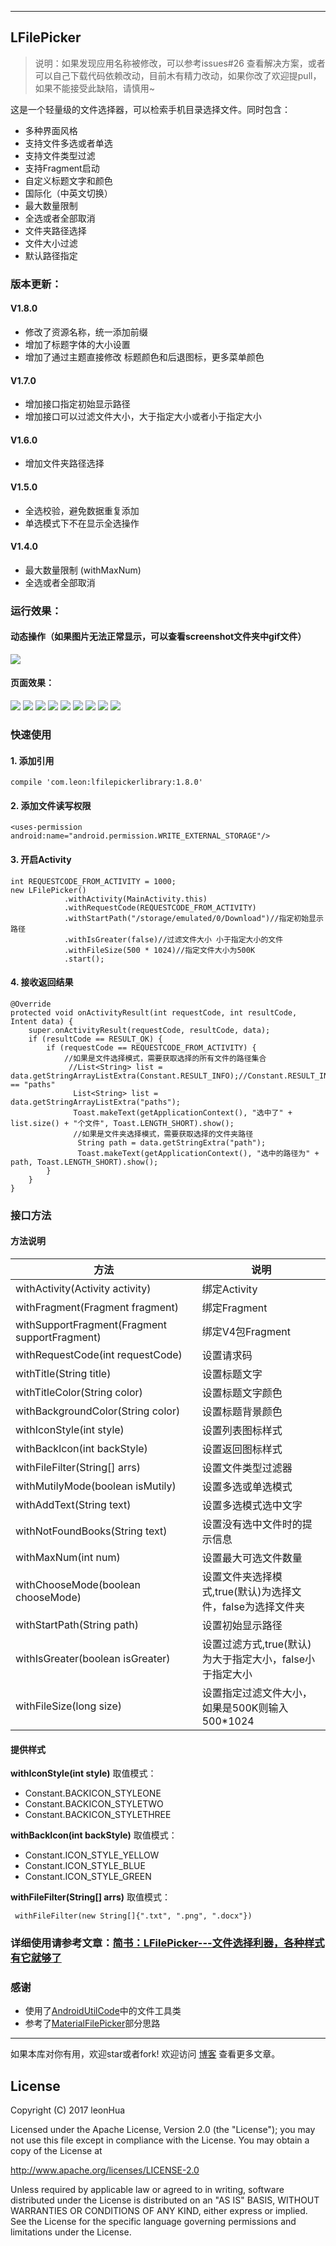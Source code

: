 ---

## LFilePicker


> 说明：如果发现应用名称被修改，可以参考issues#26 查看解决方案，或者可以自己下载代码依赖改动，目前木有精力改动，如果你改了欢迎提pull，如果不能接受此缺陷，请慎用~

这是一个轻量级的文件选择器，可以检索手机目录选择文件。同时包含：

 - 多种界面风格
 - 支持文件多选或者单选
 - 支持文件类型过滤
 - 支持Fragment启动
 - 自定义标题文字和颜色
 - 国际化（中英文切换）
 - 最大数量限制
 - 全选或者全部取消
 - 文件夹路径选择
 - 文件大小过滤
 - 默认路径指定


### 版本更新：
 #### V1.8.0
  - 修改了资源名称，统一添加前缀 
  - 增加了标题字体的大小设置
  - 增加了通过主题直接修改 标题颜色和后退图标，更多菜单颜色
 #### V1.7.0
  - 增加接口指定初始显示路径
  - 增加接口可以过滤文件大小，大于指定大小或者小于指定大小
 #### V1.6.0
  - 增加文件夹路径选择
 #### V1.5.0
  - 全选校验，避免数据重复添加
  - 单选模式下不在显示全选操作
 #### V1.4.0
  - 最大数量限制 (withMaxNum)
  - 全选或者全部取消
  
### 运行效果：
#### 动态操作（如果图片无法正常显示，可以查看screenshot文件夹中gif文件）
![](screenshot/操作.gif)
#### 页面效果：
![][5]
![][6]
![][7]
![][8]
![][9]
![][10]
![][11]
![][12]
![][13]

### 快速使用
#### 1. 添加引用

    compile 'com.leon:lfilepickerlibrary:1.8.0'

#### 2. 添加文件读写权限

    <uses-permission android:name="android.permission.WRITE_EXTERNAL_STORAGE"/>
    

#### 3. 开启Activity
    int REQUESTCODE_FROM_ACTIVITY = 1000;
    new LFilePicker()
                .withActivity(MainActivity.this)
                .withRequestCode(REQUESTCODE_FROM_ACTIVITY)
                .withStartPath("/storage/emulated/0/Download")//指定初始显示路径
                .withIsGreater(false)//过滤文件大小 小于指定大小的文件
                .withFileSize(500 * 1024)//指定文件大小为500K
                .start();
                
#### 4. 接收返回结果

    @Override
    protected void onActivityResult(int requestCode, int resultCode, Intent data) {
        super.onActivityResult(requestCode, resultCode, data);
        if (resultCode == RESULT_OK) {
            if (requestCode == REQUESTCODE_FROM_ACTIVITY) {
                //如果是文件选择模式，需要获取选择的所有文件的路径集合
                 //List<String> list = data.getStringArrayListExtra(Constant.RESULT_INFO);//Constant.RESULT_INFO == "paths"
                  List<String> list = data.getStringArrayListExtra("paths");
                  Toast.makeText(getApplicationContext(), "选中了" + list.size() + "个文件", Toast.LENGTH_SHORT).show();
                  //如果是文件夹选择模式，需要获取选择的文件夹路径
                   String path = data.getStringExtra("path");
                   Toast.makeText(getApplicationContext(), "选中的路径为" + path, Toast.LENGTH_SHORT).show();
            }
        }
    }
    
### 接口方法
#### 方法说明
| 方法        | 说明   |
| --------   | --------- |
| withActivity(Activity activity)   |绑定Activity|
| withFragment(Fragment fragment)   |绑定Fragment|
| withSupportFragment(Fragment supportFragment)|绑定V4包Fragment|
| withRequestCode(int requestCode)  |设置请求码|
| withTitle(String title)           |设置标题文字|
| withTitleColor(String color)      |设置标题文字颜色|
| withBackgroundColor(String color) |设置标题背景颜色|
| withIconStyle(int style)          |设置列表图标样式|
| withBackIcon(int backStyle)       |设置返回图标样式|
| withFileFilter(String[] arrs)     |设置文件类型过滤器|
| withMutilyMode(boolean isMutily)  |设置多选或单选模式|
| withAddText(String text)          |设置多选模式选中文字|
| withNotFoundBooks(String text)    |设置没有选中文件时的提示信息|
| withMaxNum(int num)          |设置最大可选文件数量|
| withChooseMode(boolean chooseMode)|设置文件夹选择模式,true(默认)为选择文件，false为选择文件夹|
| withStartPath(String path)        |设置初始显示路径|
| withIsGreater(boolean isGreater)  |设置过滤方式,true(默认)为大于指定大小，false小于指定大小|
| withFileSize(long size)           |设置指定过滤文件大小，如果是500K则输入500*1024|
#### 提供样式

 **withIconStyle(int style)** 取值模式：
 
 - Constant.BACKICON_STYLEONE
 - Constant.BACKICON_STYLETWO
 - Constant.BACKICON_STYLETHREE
 
 **withBackIcon(int backStyle)** 取值模式：
 - Constant.ICON_STYLE_YELLOW
 - Constant.ICON_STYLE_BLUE
 - Constant.ICON_STYLE_GREEN
 
  **withFileFilter(String[] arrs)** 取值模式：

     withFileFilter(new String[]{".txt", ".png", ".docx"})

### 详细使用请参考文章：[简书：LFilePicker---文件选择利器，各种样式有它就够了](http://www.jianshu.com/p/eeb211e190be)

### 感谢
 - 使用了[AndroidUtilCode][2]中的文件工具类
 - 参考了[MaterialFilePicker][3]部分思路


----------
如果本库对你有用，欢迎star或者fork! 欢迎访问 [博客][4] 查看更多文章。

## License

Copyright (C) 2017 leonHua

Licensed under the Apache License, Version 2.0 (the "License");
you may not use this file except in compliance with the License.
You may obtain a copy of the License at

http://www.apache.org/licenses/LICENSE-2.0

Unless required by applicable law or agreed to in writing, software
distributed under the License is distributed on an "AS IS" BASIS,
WITHOUT WARRANTIES OR CONDITIONS OF ANY KIND, either express or implied.
See the License for the specific language governing permissions and
limitations under the License.


  [5]: http://o9w936rbz.bkt.clouddn.com/github/img/LFilePicker/Screenshot_20170330-132717.png?imageView2/0/w/500/h/1200/q/100
  [6]: http://o9w936rbz.bkt.clouddn.com/github/img/LFilePicker/Screenshot_20170330-133458.png?imageView2/0/w/500/h/1200/q/100
  [7]: http://o9w936rbz.bkt.clouddn.com/github/img/LFilePicker/Screenshot_20170330-133811.png?imageView2/0/w/500/h/1200/q/100
  [8]: http://o9w936rbz.bkt.clouddn.com/github/img/LFilePicker/Screenshot_20170330-133831.png?imageView2/0/w/500/h/1200/q/100
  [9]: http://o9w936rbz.bkt.clouddn.com/github/img/LFilePicker/Screenshot_20170330-133836.png?imageView2/0/w/500/h/1200/q/100
  [10]: http://o9w936rbz.bkt.clouddn.com/github/img/LFilePicker/Screenshot_20170330-133844.png?imageView2/0/w/500/h/1200/q/100
  [11]: http://o9w936rbz.bkt.clouddn.com/github/img/LFilePicker/Screenshot_20170330-134316.png?imageView2/0/w/500/h/1200/q/100
  [12]: http://o9w936rbz.bkt.clouddn.com/github/img/LFilePicker/Screenshot_20170330-134327.png?imageView2/0/w/500/h/1200/q/100
  [13]: http://o9w936rbz.bkt.clouddn.com/github/img/LFilePicker/Screenshot_20170330-134333.png?imageView2/0/w/500/h/1200/q/100
  [14]: http://o9w936rbz.bkt.clouddn.com/github/img/LFilePicker/%E7%AE%80%E5%8D%95%E6%93%8D%E4%BD%9C01.gif?imageView2/0/w/700/h/1400/q/100
  [15]: http://o9w936rbz.bkt.clouddn.com/github/img/LFilePicker/%E7%AE%80%E5%8D%95%E6%93%8D%E4%BD%9C02.gif?imageView2/0/w/700/h/1400/q/100
  [16]: http://o9w936rbz.bkt.clouddn.com/github/img/LFilePicker/%E7%AE%80%E5%8D%95%E6%93%8D%E4%BD%9C03.gif?imageView2/0/w/700/h/1400/q/100
  [17]: http://o9w936rbz.bkt.clouddn.com/github/img/LFilePicker/%E7%AE%80%E5%8D%95%E6%93%8D%E4%BD%9C04.gif?imageView2/0/w/700/h/1400/q/100
  [2]: https://github.com/Blankj/AndroidUtilCode
  [3]: https://github.com/nbsp-team/MaterialFilePicker
  [4]: https://leonhua.github.io/
